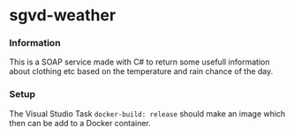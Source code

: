 # sgvd-weather

### Information
This is a SOAP service made with C# to return some usefull information about clothing etc based on the temperature and rain chance of the day.

### Setup
The Visual Studio Task `docker-build: release` should make an image which then can be add to a Docker container.